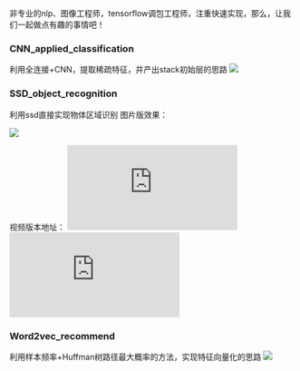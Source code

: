 非专业的nlp、图像工程师，tensorflow调包工程师，注重快速实现，那么，让我们一起做点有趣的事情吧！

### CNN_applied_classification
利用全连接+CNN，提取稀疏特征，并产出stack初始层的思路
![](http://upload-images.jianshu.io/upload_images/1129359-57cb2c9e880b440b.jpeg?imageMogr2/auto-orient/strip%7CimageView2/2/w/1240)

### SSD_object_recognition
利用ssd直接实现物体区域识别
图片版效果：

![](http://upload-images.jianshu.io/upload_images/1129359-6d4fd382feeb6239.png?imageMogr2/auto-orient/strip%7CimageView2/2/w/1240)

视频版本地址：
![行人](https://v.qq.com/x/page/b0548k7ffel.html)
![车辆](https://v.qq.com/x/page/a0567wd27jz.html)

### Word2vec_recommend
利用样本频率+Huffman树路径最大概率的方法，实现特征向量化的思路
![](http://upload-images.jianshu.io/upload_images/1129359-873545f0c8d274fa.jpeg?imageMogr2/auto-orient/strip%7CimageView2/2/w/1240)
